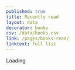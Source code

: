 ```yaml
---
published: true
title: Recently read
layout: data
decorator: books
csv: /data/books.csv
link: /pages/books-read/
linktext: full list
---
```

Loading
